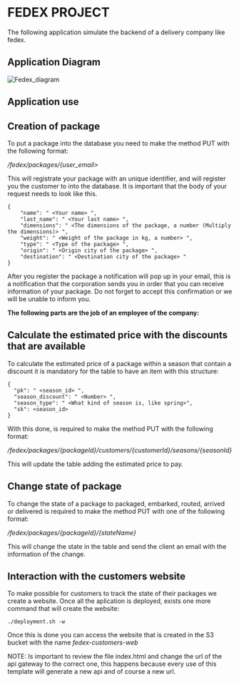 # FEDEX PROJECT
The following application simulate the backend of a delivery company like fedex.

## Application Diagram
![Fedex_diagram](https://user-images.githubusercontent.com/81981552/124055582-27eba600-d9f2-11eb-8751-7cc8fe63a17c.jpeg)

## Application use
## Creation of package
To put a package into the database you need to make the method PUT with the following format:

*/fedex/packages/{user_email>*

This will registrate your package with an unique identifier, and will register you the customer to into the database.
It is important that the body of your request needs to look like this.

    {
        "name": " <Your name> ",
        "last_name": " <Your last name> ",
        "dimensions": " <The dimensions of the package, a number (Multiply the dimensions)> ",
        "weight": " <Weight of the package in kg, a number> ",
        "type": " <Type of the package> ",
        "origin": " <Origin city of the package> ",
        "destination": " <Destination city of the package> "
    }

After you register the package a notification will pop up in your email, this is a notification that the corporation sends you in order that you can receive information of your package.
Do not forget to accept this confirmation or we will be unable to inform you.

**The following parts are the job of an employee of the company:**

## Calculate the estimated price with the discounts that are available
To calculate the estimated price of a package within a season that contain a discount it is mandatory for the table to have an item with this structure:

    {
      "pk": " <season_id> ",
      "season_discount": " <Number> ",
      "season_type": " <What kind of season is, like spring>",
      "sk": <season_id>
    }   
    
With this done, is required to make the method PUT with the following format:

*/fedex/packages/{packageId}/customers/{customerId}/seasons/{seasonId}*

This will update the table adding the estimated price to pay.

## Change state of package
To change the state of a package to packaged, embarked, routed, arrived or delivered is required to make the method PUT with one of the following format:

*/fedex/packages/{packageId}/{stateName}*

This will change the state in the table and send the client an email with the information of the change. 

## Interaction with the customers website
To make possible for customers to track the state of their packages we create a website.
Once all the aplication is deployed, exists one more command that will create the website:

`./deployment.sh -w`

Once this is done you can access the website that is created in the S3 bucket with the name *fedex-customers-web*

NOTE: Is important to review the file index.html and change the url of the api gateway to the correct one, this happens because every use of this template will generate a new api and of course a new url.
